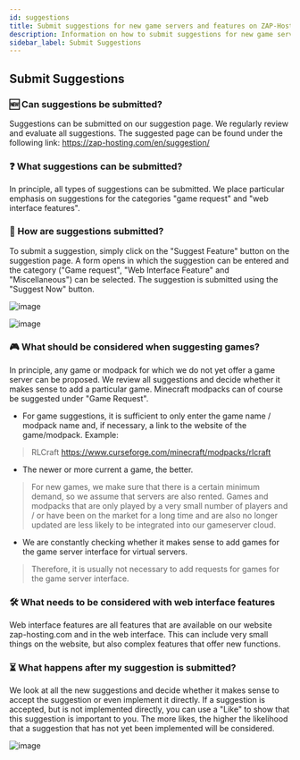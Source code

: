 ```yaml
---
id: suggestions
title: Submit suggestions for new game servers and features on ZAP-Hosting
description: Information on how to submit suggestions for new game servers and features on ZAP-Hosting - ZAP-Hosting.com documentation
sidebar_label: Submit Suggestions
---
```

## Submit Suggestions
### 🆕 Can suggestions be submitted?
Suggestions can be submitted on our suggestion page. We regularly review and evaluate all suggestions. The suggested page can be found under the following link:
 https://zap-hosting.com/en/suggestion/

### ❓ What suggestions can be submitted?
In principle, all types of suggestions can be submitted. We place particular emphasis on suggestions for the categories "game request" and "web interface features".

### 🧾 How are suggestions submitted?
To submit a suggestion, simply click on the "Suggest Feature" button on the suggestion page. A form opens in which the suggestion can be entered and the category ("Game request", "Web Interface Feature" and "Miscellaneous") can be selected. The suggestion is submitted using the "Suggest Now" button.

![image](https://user-images.githubusercontent.com/61953937/159140324-2bfd5859-dca8-4ab7-acb9-27827a64b4d0.png)

![image](https://user-images.githubusercontent.com/61953937/159140332-579872bd-c343-4458-b4b1-05cdb500805f.png)

### 🎮 What should be considered when suggesting games?
In principle, any game or modpack for which we do not yet offer a game server can be proposed. We review all suggestions and decide whether it makes sense to add a particular game. Minecraft modpacks can of course be suggested under "Game Request".
* For game suggestions, it is sufficient to only enter the game name / modpack name and, if necessary, a link to the website of the game/modpack. Example:
> RLCraft
> https://www.curseforge.com/minecraft/modpacks/rlcraft
* The newer or more current a game, the better.
> For new games, we make sure that there is a certain minimum demand, so we assume that servers are also rented. Games and modpacks that are only played by a very small number of players and / or have been on the market for a long time and are also no longer updated are less likely to be integrated into our gameserver cloud.
* We are constantly checking whether it makes sense to add games for the game server interface for virtual servers.
> Therefore, it is usually not necessary to add requests for games for the game server interface.


### 🛠️ What needs to be considered with web interface features
Web interface features are all features that are available on our website zap-hosting.com and in the web interface. This can include very small things on the website, but also complex features that offer new functions.


### ⏳ What happens after my suggestion is submitted?
We look at all the new suggestions and decide whether it makes sense to accept the suggestion or even implement it directly. If a suggestion is accepted, but is not implemented directly, you can use a "Like" to show that this suggestion is important to you. The more likes, the higher the likelihood that a suggestion that has not yet been implemented will be considered.

![image](https://user-images.githubusercontent.com/61953937/159140342-f1973bc0-4dd7-4520-9d7e-3daebe995c30.png)
